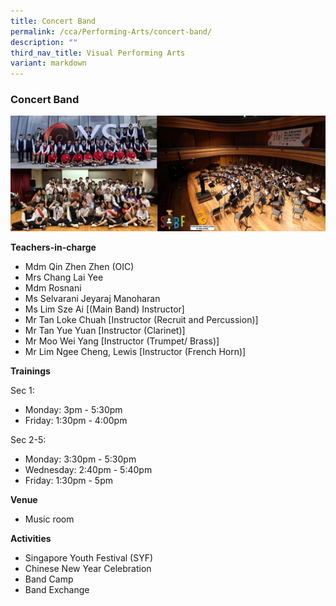 ```yaml
---
title: Concert Band
permalink: /cca/Performing-Arts/concert-band/
description: ""
third_nav_title: Visual Performing Arts
variant: markdown
---
```

### Concert Band

<img src="/images/band.jpg" style="width:80%, align:left">


**Teachers-in-charge**

*   Mdm Qin Zhen Zhen (OIC)
*   Mrs Chang Lai Yee
*   Mdm Rosnani
*   Ms Selvarani Jeyaraj Manoharan
*   Ms Lim Sze Ai \[(Main Band) Instructor\]
*   Mr Tan Loke Chuah \[Instructor (Recruit and Percussion)\]
*   Mr Tan Yue Yuan \[Instructor (Clarinet)\]
*   Mr Moo Wei Yang \[Instructor (Trumpet/ Brass)\]
*   Mr Lim Ngee Cheng, Lewis \[Instructor (French Horn)\]

**Trainings**

Sec 1: 
* Monday: 3pm - 5:30pm
* Friday: 1:30pm - 4:00pm

Sec 2-5:
* Monday: 3:30pm - 5:30pm
* Wednesday: 2:40pm - 5:40pm
* Friday: 1:30pm - 5pm


**Venue**

*   Music room


**Activities**
* Singapore Youth Festival (SYF)
* Chinese New Year Celebration
* Band Camp
* Band Exchange